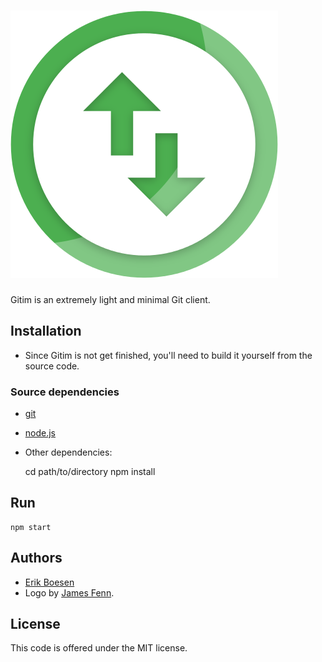 # ![Gitim logo](logo.png)

Gitim is an extremely light and minimal Git client.

## Installation
* Since Gitim is not get finished, you'll need to build it yourself from the source code.

### Source dependencies
* [git](https://git-scm.com/downloads)
* [node.js](https://nodejs.org/en/download)
* Other dependencies:

    cd path/to/directory
    npm install


## Run

    npm start

## Authors
* [Erik Boesen](https://github.com/ErikBoesen)
* Logo by [James Fenn](https://github.com/TheAndroidMaster).

## License
This code is offered under the MIT license.